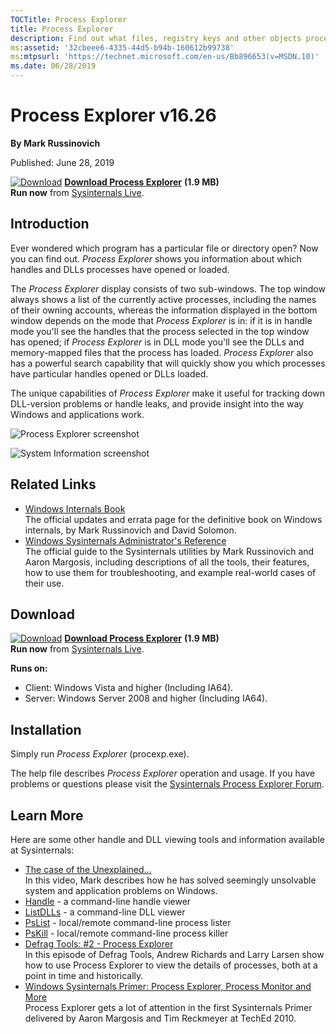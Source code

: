 ```yaml
--- 
TOCTitle: Process Explorer
title: Process Explorer
description: Find out what files, registry keys and other objects processes have open, which DLLs they have loaded, and more.
ms:assetid: '32cbeee6-4335-44d5-b94b-160612b99738'
ms:mtpsurl: 'https://technet.microsoft.com/en-us/Bb896653(v=MSDN.10)'
ms.date: 06/28/2019
---
```


Process Explorer v16.26
=======================

**By Mark Russinovich**

Published: June 28, 2019

[![Download](/media/landing/sysinternals/download_sm.png)](https://download.sysinternals.com/files/ProcessExplorer.zip) [**Download Process Explorer**](https://download.sysinternals.com/files/ProcessExplorer.zip) **(1.9 MB)**  
**Run now** from [Sysinternals Live](https://live.sysinternals.com/procexp.exe).

## Introduction

Ever wondered which program has a particular file or directory open? Now
you can find out. *Process Explorer* shows you information about which
handles and DLLs processes have opened or loaded.

The *Process Explorer* display consists of two sub-windows. The top
window always shows a list of the currently active processes, including
the names of their owning accounts, whereas the information displayed in
the bottom window depends on the mode that *Process Explorer* is in: if
it is in handle mode you'll see the handles that the process selected in
the top window has opened; if *Process Explorer* is in DLL mode you'll
see the DLLs and memory-mapped files that the process has loaded.
*Process Explorer* also has a powerful search capability that will
quickly show you which processes have particular handles opened or DLLs
loaded.

The unique capabilities of *Process Explorer* make it useful for
tracking down DLL-version problems or handle leaks, and provide insight
into the way Windows and applications work.

![Process Explorer screenshot](/media/landing/sysinternals/processexplorer.jpg)  

![System Information screenshot](/media/landing/sysinternals/processexplorer2.jpg)  

## Related Links

-   [Windows Internals
    Book](~/learn/windows-internals.md)  
    The official updates and errata page for the definitive book on
    Windows internals, by Mark Russinovich and David Solomon.
-   [Windows Sysinternals Administrator's
    Reference](~/learn/troubleshooting-book.md)  
    The official guide to the Sysinternals utilities by Mark Russinovich
    and Aaron Margosis, including descriptions of all the tools, their
    features, how to use them for troubleshooting, and example
    real-world cases of their use.

## Download 

[![Download](/media/landing/sysinternals/download_sm.png)](https://download.sysinternals.com/files/ProcessExplorer.zip) [**Download Process Explorer**](https://download.sysinternals.com/files/ProcessExplorer.zip) **(1.9 MB)**  
**Run now** from [Sysinternals Live](https://live.sysinternals.com/procexp.exe).

**Runs on:**
-   Client: Windows Vista and higher (Including IA64).
-   Server: Windows Server 2008 and higher (Including IA64).

## Installation

Simply run *Process Explorer* (procexp.exe).

The help file describes *Process Explorer* operation and usage. If you
have problems or questions please visit the [Sysinternals Process
Explorer Forum](http://forum.sysinternals.com).  



## Learn More

Here are some other handle and DLL viewing tools and information
available at Sysinternals:

-   [The case of the
    Unexplained...](https://channel9.msdn.com/events/teched/northamerica/2010/wcl315)  
    In this video, Mark describes how he has solved seemingly unsolvable
    system and application problems on Windows.
-   [Handle](handle.md) -
    a command-line handle viewer
-   [ListDLLs](listdlls.md) -
    a command-line DLL viewer
-   [PsList](pslist.md) -
    local/remote command-line process lister
-   [PsKill](pskill.md) -
    local/remote command-line process killer
-   [Defrag Tools: \#2 - Process
    Explorer](http://channel9.msdn.com/shows/defrag-tools/defrag-tools-2-process-explorer)  
    In this episode of Defrag Tools, Andrew Richards and Larry Larsen
    show how to use Process Explorer to view the details of processes,
    both at a point in time and historically.
-   [Windows Sysinternals Primer: Process Explorer, Process Monitor and
    More](https://channel9.msdn.com/events/teched/northamerica/2010/wcl314)  
    Process Explorer gets a lot of attention in the first Sysinternals
    Primer delivered by Aaron Margosis and Tim Reckmeyer at TechEd 2010.
